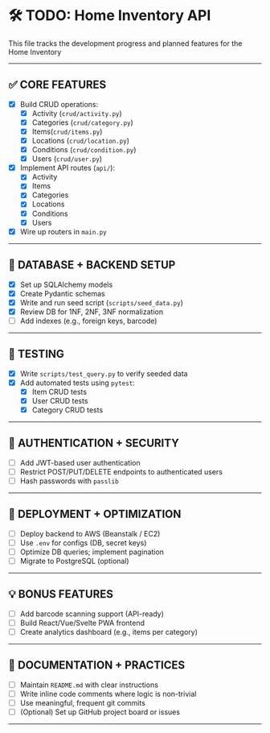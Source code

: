 # 🛠 TODO: Home Inventory API

This file tracks the development progress and planned features for the Home Inventory

---

## ✅ CORE FEATURES

- [x] Build CRUD operations:
  - [x] Activity (`crud/activity.py`)
  - [x] Categories (`crud/category.py`)
  - [x] Items(`crud/items.py`)
  - [x] Locations (`crud/location.py`)
  - [x] Conditions (`crud/condition.py`)
  - [x] Users (`crud/user.py`)

- [x] Implement API routes (`api/`):
  - [x] Activity
  - [x] Items
  - [x] Categories
  - [x] Locations
  - [x] Conditions
  - [x] Users

- [x] Wire up routers in `main.py`

---

## 💾 DATABASE + BACKEND SETUP

- [x] Set up SQLAlchemy models
- [x] Create Pydantic schemas
- [x] Write and run seed script (`scripts/seed_data.py`)
- [x] Review DB for 1NF, 2NF, 3NF normalization
- [ ] Add indexes (e.g., foreign keys, barcode)

---

## 🧪 TESTING

- [x] Write `scripts/test_query.py` to verify seeded data
- [x] Add automated tests using `pytest`:
  - [x] Item CRUD tests
  - [x] User CRUD tests
  - [x] Category CRUD tests

---

## 🔐 AUTHENTICATION + SECURITY

- [ ] Add JWT-based user authentication
- [ ] Restrict POST/PUT/DELETE endpoints to authenticated users
- [ ] Hash passwords with `passlib`

---

## 🚀 DEPLOYMENT + OPTIMIZATION

- [ ] Deploy backend to AWS (Beanstalk / EC2)
- [ ] Use `.env` for configs (DB, secret keys)
- [ ] Optimize DB queries; implement pagination
- [ ] Migrate to PostgreSQL (optional)

---

## 💡 BONUS FEATURES

- [ ] Add barcode scanning support (API-ready)
- [ ] Build React/Vue/Svelte PWA frontend
- [ ] Create analytics dashboard (e.g., items per category)

---

## 📝 DOCUMENTATION + PRACTICES

- [ ] Maintain `README.md` with clear instructions
- [ ] Write inline code comments where logic is non-trivial
- [ ] Use meaningful, frequent git commits
- [ ] (Optional) Set up GitHub project board or issues

---
